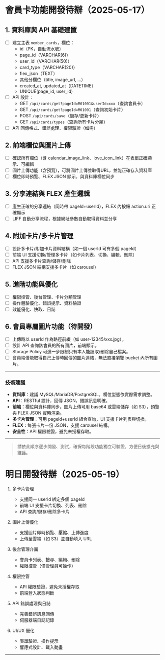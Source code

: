 # 會員卡功能開發待辦（2025-05-17）

## 1. 資料庫與 API 基礎建置
- [ ] 建立主表 `member_cards`，欄位：
  - id（PK，自動流水號）
  - page_id（VARCHAR(6)）
  - user_id（VARCHAR(50)）
  - card_type（VARCHAR(20)）
  - flex_json（TEXT）
  - 其他分欄位（title, image_url, ...）
  - created_at, updated_at（DATETIME）
  - UNIQUE(page_id, user_id)
- [ ] API 設計：
  - GET `/api/cards/get?pageId=M01001&userId=xxx`（查詢會員卡）
  - GET `/api/cards/get?pageId=M01001`（查詢初始卡片）
  - POST `/api/cards/save`（儲存/更新卡片）
  - GET `/api/cards/types`（查詢所有卡片分類）
- [ ] API 回傳格式、錯誤處理、權限驗證（如需）

## 2. 前端欄位與圖片上傳
- [ ] 確認所有欄位（含 calendar_image_link、love_icon_link）在表單正確顯示、可編輯
- [ ] 圖片上傳功能（含預覽），可將圖片上傳並取得URL，並能正確存入資料庫
- [ ] 欄位即時預覽、FLEX JSON 顯示，與資料庫欄位同步

## 3. 分享連結與 FLEX 產生邏輯
- [ ] 產生正確的分享連結（同時帶 pageId+userId），FLEX 內按鈕 action.uri 正確顯示
- [ ] LIFF 自動分享流程，根據網址參數自動取得資料並分享

## 4. 附加卡片/多卡片管理
- [ ] 設計多卡片/附加卡片資料結構（如一個 userId 可有多個 pageId）
- [ ] 前端 UI 支援切換/管理多卡片（如卡片列表、切換、編輯、刪除）
- [ ] API 支援多卡片查詢/儲存/刪除
- [ ] FLEX JSON 結構支援多卡片（如 carousel）

## 5. 進階功能與優化
- [ ] 權限控管、後台管理、卡片分類管理
- [ ] 操作體驗優化、錯誤提示、資料驗證
- [ ] 效能優化、快取、日誌

## 6. 會員專屬圖片功能（待開發）
- [ ] 上傳時以 userId 作為路徑前綴（如 user-12345/xxx.jpg）。
- [ ] 設計 API 查詢該會員的所有圖片，前端顯示。
- [ ] Storage Policy 可進一步限制只有本人能讀取/刪除自己檔案。
- [ ] 會員端僅能取得自己上傳時回傳的圖片連結，無法直接瀏覽 bucket 內所有圖片。

---

### 技術建議
- **資料庫**：建議 MySQL/MariaDB/PostgreSQL，欄位型態依實際需求調整。
- **API**：RESTful 設計，回傳 JSON，錯誤訊息明確。
- **前端**：欄位與資料庫同步，圖片上傳可用 base64 或雲端儲存（如 S3），預覽與 FLEX JSON 實時渲染。
- **多卡片管理**：可用 pageId+userId 組合查詢，UI 支援卡片列表與切換。
- **FLEX**：每張卡片一份 JSON，支援 carousel 結構。
- **安全性**：API 權限驗證，避免未授權存取。

---

> 請依此順序逐步開發、測試，確保每階段功能獨立可驗證，方便日後擴充與維護。

# 明日開發待辦（2025-05-19）

1. 多卡片管理
   - 支援同一 userId 綁定多個 pageId
   - 前端 UI 支援卡片切換、列表、刪除
   - API 查詢/儲存/刪除多卡片

2. 圖片上傳優化
   - 支援圖片即時預覽、壓縮、上傳進度
   - 上傳至雲端（如 S3）並自動填入 URL

3. 後台管理介面
   - 會員卡列表、搜尋、編輯、刪除
   - 權限控管（僅管理員可操作）

4. 權限控管
   - API 權限驗證，避免未授權存取
   - 前端登入狀態判斷

5. API 錯誤處理與日誌
   - 完善錯誤訊息回傳
   - 伺服器端日誌記錄

6. UI/UX 優化
   - 表單驗證、操作提示
   - 響應式設計、載入動畫

--- 